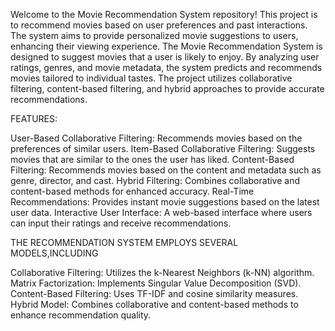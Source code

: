  Welcome to the Movie Recommendation System repository! This project is to recommend movies based on user preferences and past interactions. The system aims to provide personalized movie suggestions to users, enhancing their viewing experience.
 The Movie Recommendation System is designed to suggest movies that a user is likely to enjoy. By analyzing user ratings, genres, and movie metadata, the system predicts and recommends movies tailored to individual tastes. The project utilizes collaborative filtering, content-based filtering, and hybrid approaches to provide accurate recommendations.
 
FEATURES:

User-Based Collaborative Filtering: Recommends movies based on the preferences of similar users.
Item-Based Collaborative Filtering: Suggests movies that are similar to the ones the user has liked.
Content-Based Filtering: Recommends movies based on the content and metadata such as genre, director, and cast.
Hybrid Filtering: Combines collaborative and content-based methods for enhanced accuracy.
Real-Time Recommendations: Provides instant movie suggestions based on the latest user data.
Interactive User Interface: A web-based interface where users can input their ratings and receive recommendations.
 

THE RECOMMENDATION SYSTEM EMPLOYS SEVERAL MODELS,INCLUDING

Collaborative Filtering: Utilizes the k-Nearest Neighbors (k-NN) algorithm.
Matrix Factorization: Implements Singular Value Decomposition (SVD).
Content-Based Filtering: Uses TF-IDF and cosine similarity measures.
Hybrid Model: Combines collaborative and content-based methods to enhance recommendation quality.
